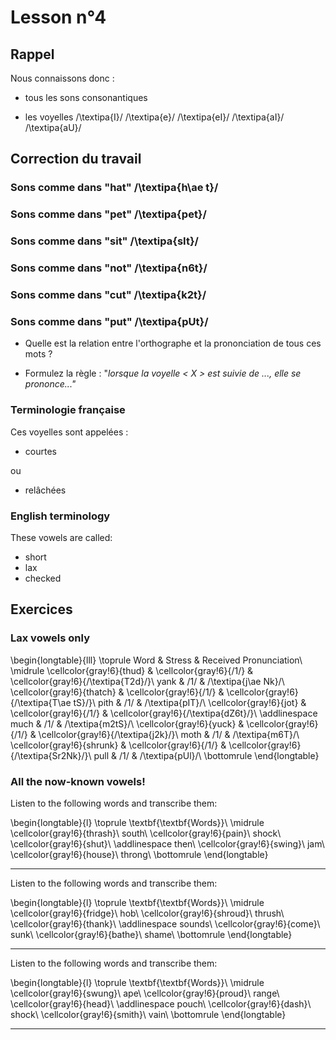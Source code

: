 # Lesson n°4



## Rappel

Nous connaissons donc :

* tous les sons consonantiques

* les voyelles /\textipa{I}/ /\textipa{e}/ /\textipa{eI}/ /\textipa{aI}/ /\textipa{aU}/



## Correction du travail



### Sons comme dans "hat" /\textipa{h\ae t}/





### Sons comme dans "pet" /\textipa{pet}/
 




### Sons comme dans "sit" /\textipa{sIt}/
 




### Sons comme dans "not" /\textipa{n6t}/
 




### Sons comme dans "cut" /\textipa{k2t}/
 




### Sons comme dans "put" /\textipa{pUt}/
 




* Quelle est la relation entre l'orthographe et la prononciation de tous ces mots ?

* Formulez la règle : "*lorsque la voyelle < X > est suivie de ..., elle se prononce..."*



### Terminologie française

Ces voyelles sont appelées :

* courtes

ou

* relâchées



### English terminology

These vowels are called:

* short
* lax
* checked



## Exercices

### Lax vowels only


\begin{longtable}{lll}
\toprule
Word & Stress & Received Pronunciation\\
\midrule
\cellcolor{gray!6}{thud} & \cellcolor{gray!6}{/1/} & \cellcolor{gray!6}{/\textipa{T2d}/}\\
yank & /1/ & /\textipa{j\ae Nk}/\\
\cellcolor{gray!6}{thatch} & \cellcolor{gray!6}{/1/} & \cellcolor{gray!6}{/\textipa{T\ae tS}/}\\
pith & /1/ & /\textipa{pIT}/\\
\cellcolor{gray!6}{jot} & \cellcolor{gray!6}{/1/} & \cellcolor{gray!6}{/\textipa{dZ6t}/}\\
\addlinespace
much & /1/ & /\textipa{m2tS}/\\
\cellcolor{gray!6}{yuck} & \cellcolor{gray!6}{/1/} & \cellcolor{gray!6}{/\textipa{j2k}/}\\
moth & /1/ & /\textipa{m6T}/\\
\cellcolor{gray!6}{shrunk} & \cellcolor{gray!6}{/1/} & \cellcolor{gray!6}{/\textipa{Sr2Nk}/}\\
pull & /1/ & /\textipa{pUl}/\\
\bottomrule
\end{longtable}

### All the now-known vowels!

Listen to the following words and transcribe them:



 
\begin{longtable}{l}
\toprule
\textbf{\textbf{Words}}\\
\midrule
\cellcolor{gray!6}{thrash}\\
south\\
\cellcolor{gray!6}{pain}\\
shock\\
\cellcolor{gray!6}{shut}\\
\addlinespace
then\\
\cellcolor{gray!6}{swing}\\
jam\\
\cellcolor{gray!6}{house}\\
throng\\
\bottomrule
\end{longtable} 

---

Listen to the following words and transcribe them:



 
\begin{longtable}{l}
\toprule
\textbf{\textbf{Words}}\\
\midrule
\cellcolor{gray!6}{fridge}\\
hob\\
\cellcolor{gray!6}{shroud}\\
thrush\\
\cellcolor{gray!6}{thank}\\
\addlinespace
sounds\\
\cellcolor{gray!6}{come}\\
sunk\\
\cellcolor{gray!6}{bathe}\\
shame\\
\bottomrule
\end{longtable} 

---

Listen to the following words and transcribe them:



 
\begin{longtable}{l}
\toprule
\textbf{\textbf{Words}}\\
\midrule
\cellcolor{gray!6}{swung}\\
ape\\
\cellcolor{gray!6}{proud}\\
range\\
\cellcolor{gray!6}{head}\\
\addlinespace
pouch\\
\cellcolor{gray!6}{dash}\\
shock\\
\cellcolor{gray!6}{smith}\\
vain\\
\bottomrule
\end{longtable} 

---
